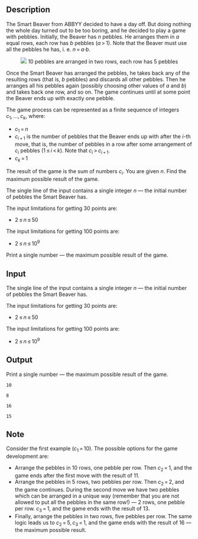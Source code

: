 ## Description

<div><p>The Smart Beaver from ABBYY decided to have a day off. But doing nothing the whole day turned out to be too boring, and he decided to play a game with pebbles. Initially, the Beaver has <span class="tex-span"><i>n</i></span> pebbles. He arranges them in <span class="tex-span"><i>a</i></span> equal rows, each row has <span class="tex-span"><i>b</i></span> pebbles (<span class="tex-span"><i>a</i> &gt; 1</span>). Note that the Beaver must use all the pebbles he has, i. e. <span class="tex-span"><i>n</i> = <i>a</i>·<i>b</i></span>.</p><center> <img class="tex-graphics" src="file://71kUUpLK.png" style="max-width: 100.0%;max-height: 100.0%;"> <span class="tex-font-size-script"> 10 pebbles are arranged in two rows, each row has 5 pebbles </span> </center><p>Once the Smart Beaver has arranged the pebbles, he takes back any of the resulting rows (that is, <span class="tex-span"><i>b</i></span> pebbles) and discards all other pebbles. Then he arranges <span class="tex-font-style-bf">all</span> his pebbles again (possibly choosing other values of <span class="tex-span"><i>a</i></span> and <span class="tex-span"><i>b</i></span>) and takes back one row, and so on. The game continues until at some point the Beaver ends up with exactly one pebble. </p><p>The game process can be represented as a finite sequence of integers <span class="tex-span"><i>c</i><sub class="lower-index">1</sub>, ..., <i>c</i><sub class="lower-index"><i>k</i></sub></span>, where: </p><ul> <li> <span class="tex-span"><i>c</i><sub class="lower-index">1</sub> = <i>n</i></span> </li><li> <span class="tex-span"><i>c</i><sub class="lower-index"><i>i</i> + 1</sub></span> is the number of pebbles that the Beaver ends up with after the <span class="tex-span"><i>i</i></span>-th move, that is, the number of pebbles in a row after some arrangement of <span class="tex-span"><i>c</i><sub class="lower-index"><i>i</i></sub></span> pebbles (<span class="tex-span">1 ≤ <i>i</i> &lt; <i>k</i></span>). Note that <span class="tex-span"><i>c</i><sub class="lower-index"><i>i</i></sub> &gt; <i>c</i><sub class="lower-index"><i>i</i> + 1</sub></span>. </li><li> <span class="tex-span"><i>c</i><sub class="lower-index"><i>k</i></sub> = 1</span> </li></ul><p>The result of the game is the sum of numbers <span class="tex-span"><i>c</i><sub class="lower-index"><i>i</i></sub></span>. You are given <span class="tex-span"><i>n</i></span>. Find the maximum possible result of the game.</p></div><div class="input-specification"><p>The single line of the input contains a single integer <span class="tex-span"><i>n</i></span> — the initial number of pebbles the Smart Beaver has.</p><p>The input limitations for getting 30 points are: </p><ul> <li> <span class="tex-span">2 ≤ <i>n</i> ≤ 50</span> </li></ul> <p>The input limitations for getting 100 points are: </p><ul> <li> <span class="tex-span">2 ≤ <i>n</i> ≤ 10<sup class="upper-index">9</sup></span> </li></ul> </div><div class="output-specification"><p>Print a single number — the maximum possible result of the game.</p></div>

## Input

<p>The single line of the input contains a single integer <span class="tex-span"><i>n</i></span> — the initial number of pebbles the Smart Beaver has.</p><p>The input limitations for getting 30 points are: </p><ul> <li> <span class="tex-span">2 ≤ <i>n</i> ≤ 50</span> </li></ul> <p>The input limitations for getting 100 points are: </p><ul> <li> <span class="tex-span">2 ≤ <i>n</i> ≤ 10<sup class="upper-index">9</sup></span> </li></ul>

## Output

<p>Print a single number — the maximum possible result of the game.</p>





```input1
10

```




```input2
8

```




```output1
16

```




```output2
15

```



## Note

<p>Consider the first example (<span class="tex-span"><i>c</i><sub class="lower-index">1</sub> = 10</span>). The possible options for the game development are:</p><ul> <li> Arrange the pebbles in 10 rows, one pebble per row. Then <span class="tex-span"><i>c</i><sub class="lower-index">2</sub> = 1</span>, and the game ends after the first move with the result of 11. </li><li> Arrange the pebbles in 5 rows, two pebbles per row. Then <span class="tex-span"><i>c</i><sub class="lower-index">2</sub> = 2</span>, and the game continues. During the second move we have two pebbles which can be arranged in a unique way (remember that you are not allowed to put all the pebbles in the same row!) — 2 rows, one pebble per row. <span class="tex-span"><i>c</i><sub class="lower-index">3</sub> = 1</span>, and the game ends with the result of 13. </li><li> Finally, arrange the pebbles in two rows, five pebbles per row. The same logic leads us to <span class="tex-span"><i>c</i><sub class="lower-index">2</sub> = 5, <i>c</i><sub class="lower-index">3</sub> = 1</span>, and the game ends with the result of 16 — the maximum possible result. </li></ul>
